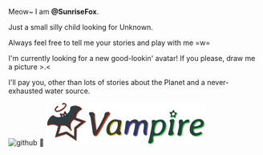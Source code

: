 Meow~ I am **@SunriseFox**.

Just a small silly child looking for Unknown.

Always feel free to tell me your stories and play with me =w=

I'm currently looking for a new good-lookin' avatar! If you please, draw me a picture >.<

I'll pay you, other than lots of stories about the Planet and a never-exhausted water source.

![github](https://github.githubassets.com/images/mona-whisper.gif) 💜 ![vampire](https://raw.githubusercontent.com/SunriseFox/SunriseFox/master/assets/vampire-colored.png)
